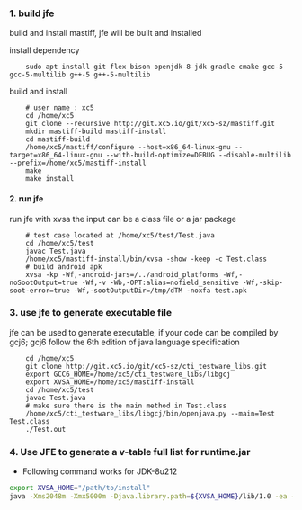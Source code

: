 ### 1. build jfe

build and install mastiff, jfe will be built and installed

install dependency

``` shell
	sudo apt install git flex bison openjdk-8-jdk gradle cmake gcc-5 gcc-5-multilib g++-5 g++-5-multilib
```

build and install

``` shell
	# user name : xc5
	cd /home/xc5
	git clone --recursive http://git.xc5.io/git/xc5-sz/mastiff.git
	mkdir mastiff-build mastiff-install
	cd mastiff-build
	/home/xc5/mastiff/configure --host=x86_64-linux-gnu --target=x86_64-linux-gnu --with-build-optimize=DEBUG --disable-multilib --prefix=/home/xc5/mastiff-install
	make
	make install
```

#### 2. run jfe

run jfe with xvsa
the input can be a class file or a jar package

``` shell
	# test case located at /home/xc5/test/Test.java
	cd /home/xc5/test
	javac Test.java
	/home/xc5/mastiff-install/bin/xvsa -show -keep -c Test.class
	# build android apk
	xvsa -kp -Wf,-android-jars=/../android_platforms -Wf,-noSootOutput=true -Wf,-v -Wb,-OPT:alias=nofield_sensitive -Wf,-skip-soot-error=true -Wf,-sootOutputDir=/tmp/dTM -noxfa test.apk
```

### 3. use jfe to generate executable file

jfe can be used to generate executable, if your code can be compiled by gcj6; gcj6 follow the 6th edition of java language specification

``` shell
	cd /home/xc5
	git clone http://git.xc5.io/git/xc5-sz/cti_testware_libs.git
	export GCC6_HOME=/home/xc5/cti_testware_libs/libgcj
	export XVSA_HOME=/home/xc5/mastiff-install
	cd /home/xc5/test
	javac Test.java
	# make sure there is the main method in Test.class
	/home/xc5/cti_testware_libs/libgcj/bin/openjava.py --main=Test Test.class
	./Test.out
```

### 4. Use JFE to generate a v-table full list for runtime.jar

- Following command works for JDK-8u212

```bash
export XVSA_HOME="/path/to/install"
java -Xms2048m -Xmx5000m -Djava.library.path=${XVSA_HOME}/lib/1.0 -ea -jar ${XVSA_HOME}/lib/1.0/macbcr.jar -noSootOutput=true -VTABLE=true -cp=/usr/lib/jvm/java-8-openjdk-amd64/jre/lib/jsse.jar -cp=/usr/lib/jvm/java-8-openjdk-amd64/jre/lib/charsets.jar -fC,/usr/lib/jvm/java-8-openjdk-amd64/jre/lib/rt.jar -fB,rt.B
```
